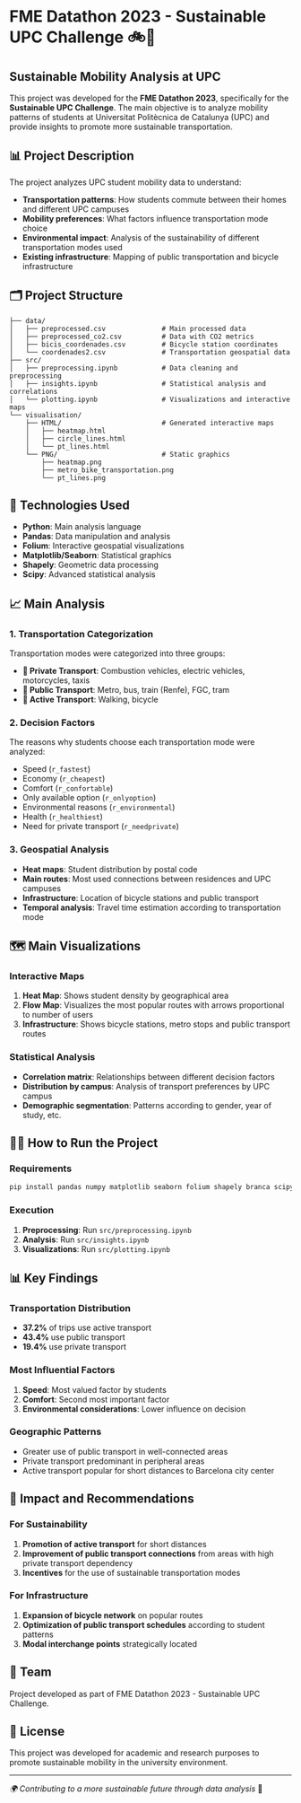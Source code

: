 # FME Datathon 2023 - Sustainable UPC Challenge 🚲🌱

## Sustainable Mobility Analysis at UPC

This project was developed for the **FME Datathon 2023**, specifically for the **Sustainable UPC Challenge**. The main objective is to analyze mobility patterns of students at Universitat Politècnica de Catalunya (UPC) and provide insights to promote more sustainable transportation.

## 📊 Project Description

The project analyzes UPC student mobility data to understand:
- **Transportation patterns**: How students commute between their homes and different UPC campuses
- **Mobility preferences**: What factors influence transportation mode choice
- **Environmental impact**: Analysis of the sustainability of different transportation modes used
- **Existing infrastructure**: Mapping of public transportation and bicycle infrastructure

## 🗂️ Project Structure

```
├── data/
│   ├── preprocessed.csv              # Main processed data
│   ├── preprocessed_co2.csv          # Data with CO2 metrics
│   ├── bicis_coordenades.csv         # Bicycle station coordinates
│   └── coordenades2.csv              # Transportation geospatial data
├── src/
│   ├── preprocessing.ipynb           # Data cleaning and preprocessing
│   ├── insights.ipynb                # Statistical analysis and correlations
│   └── plotting.ipynb                # Visualizations and interactive maps
└── visualisation/
    ├── HTML/                         # Generated interactive maps
    │   ├── heatmap.html
    │   ├── circle_lines.html
    │   └── pt_lines.html
    └── PNG/                          # Static graphics
        ├── heatmap.png
        ├── metro_bike_transportation.png
        └── pt_lines.png
```

## 🔧 Technologies Used

- **Python**: Main analysis language
- **Pandas**: Data manipulation and analysis
- **Folium**: Interactive geospatial visualizations
- **Matplotlib/Seaborn**: Statistical graphics
- **Shapely**: Geometric data processing
- **Scipy**: Advanced statistical analysis

## 📈 Main Analysis

### 1. Transportation Categorization
Transportation modes were categorized into three groups:
- **🚗 Private Transport**: Combustion vehicles, electric vehicles, motorcycles, taxis
- **🚌 Public Transport**: Metro, bus, train (Renfe), FGC, tram
- **🚶 Active Transport**: Walking, bicycle

### 2. Decision Factors
The reasons why students choose each transportation mode were analyzed:
- Speed (`r_fastest`)
- Economy (`r_cheapest`) 
- Comfort (`r_confortable`)
- Only available option (`r_onlyoption`)
- Environmental reasons (`r_environmental`)
- Health (`r_healthiest`)
- Need for private transport (`r_needprivate`)

### 3. Geospatial Analysis
- **Heat maps**: Student distribution by postal code
- **Main routes**: Most used connections between residences and UPC campuses
- **Infrastructure**: Location of bicycle stations and public transport
- **Temporal analysis**: Travel time estimation according to transportation mode

## 🗺️ Main Visualizations

### Interactive Maps
1. **Heat Map**: Shows student density by geographical area
2. **Flow Map**: Visualizes the most popular routes with arrows proportional to number of users
3. **Infrastructure**: Shows bicycle stations, metro stops and public transport routes

### Statistical Analysis
- **Correlation matrix**: Relationships between different decision factors
- **Distribution by campus**: Analysis of transport preferences by UPC campus
- **Demographic segmentation**: Patterns according to gender, year of study, etc.

## 🏃‍♂️ How to Run the Project

### Requirements
```bash
pip install pandas numpy matplotlib seaborn folium shapely branca scipy
```

### Execution
1. **Preprocessing**: Run `src/preprocessing.ipynb`
2. **Analysis**: Run `src/insights.ipynb`
3. **Visualizations**: Run `src/plotting.ipynb`

## 📊 Key Findings

### Transportation Distribution
- **37.2%** of trips use active transport
- **43.4%** use public transport
- **19.4%** use private transport

### Most Influential Factors
1. **Speed**: Most valued factor by students
2. **Comfort**: Second most important factor
3. **Environmental considerations**: Lower influence on decision

### Geographic Patterns
- Greater use of public transport in well-connected areas
- Private transport predominant in peripheral areas
- Active transport popular for short distances to Barcelona city center

## 🎯 Impact and Recommendations

### For Sustainability
1. **Promotion of active transport** for short distances
2. **Improvement of public transport connections** from areas with high private transport dependency
3. **Incentives** for the use of sustainable transportation modes

### For Infrastructure
1. **Expansion of bicycle network** on popular routes
2. **Optimization of public transport schedules** according to student patterns
3. **Modal interchange points** strategically located

## 👥 Team

Project developed as part of FME Datathon 2023 - Sustainable UPC Challenge.

## 📄 License

This project was developed for academic and research purposes to promote sustainable mobility in the university environment.

---

*🌍 Contributing to a more sustainable future through data analysis* 🌱
